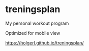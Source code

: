 # treningsplan
My personal workout program

Optimized for mobile view

https://holgerl.github.io/treningsplan/

